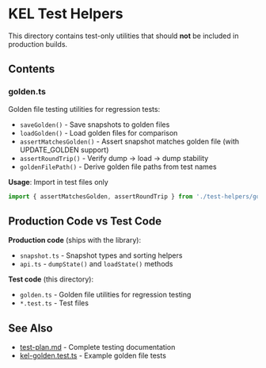 # KEL Test Helpers

This directory contains test-only utilities that should **not** be included in production builds.

## Contents

### golden.ts
Golden file testing utilities for regression tests:
- `saveGolden()` - Save snapshots to golden files
- `loadGolden()` - Load golden files for comparison
- `assertMatchesGolden()` - Assert snapshot matches golden file (with UPDATE_GOLDEN support)
- `assertRoundTrip()` - Verify dump → load → dump stability
- `goldenFilePath()` - Derive golden file paths from test names

**Usage**: Import in test files only
```typescript
import { assertMatchesGolden, assertRoundTrip } from './test-helpers/golden';
```

## Production Code vs Test Code

**Production code** (ships with the library):
- `snapshot.ts` - Snapshot types and sorting helpers
- `api.ts` - `dumpState()` and `loadState()` methods

**Test code** (this directory):
- `golden.ts` - Golden file utilities for regression testing
- `*.test.ts` - Test files

## See Also

- [test-plan.md](../docs/test-plan.md) - Complete testing documentation
- [kel-golden.test.ts](../kel-golden.test.ts) - Example golden file tests
